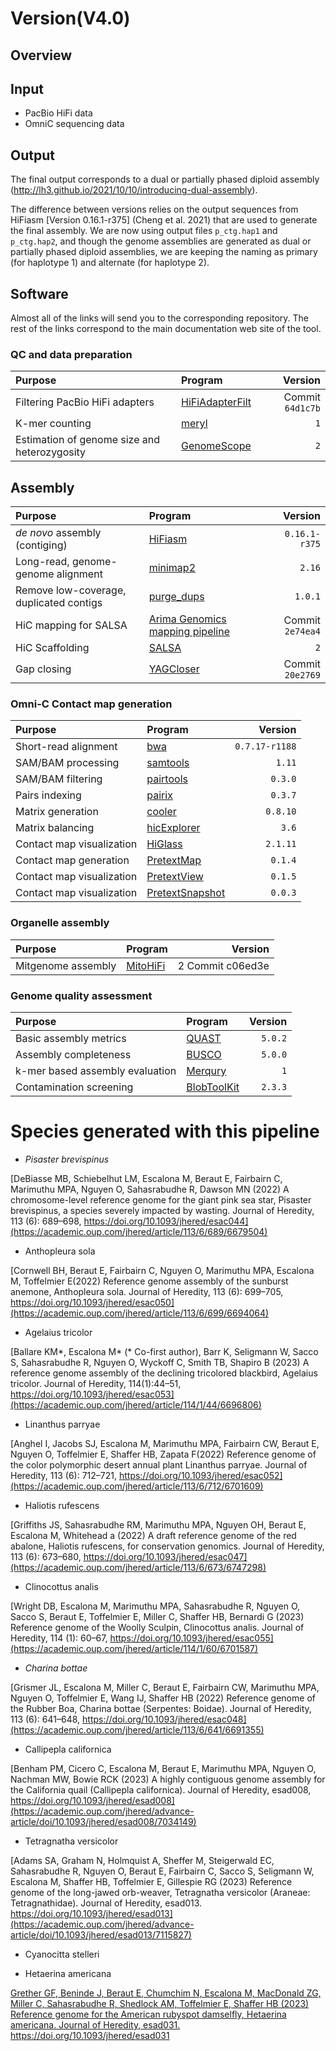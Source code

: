 # Version(V4.0)

## Overview

## Input
- PacBio HiFi data
- OmniC sequencing data

## Output

The final output corresponds to a dual or partially phased diploid assembly (http://lh3.github.io/2021/10/10/introducing-dual-assembly). 

The difference between versions relies on the output sequences from HiFiasm [Version 0.16.1-r375] (Cheng et al. 2021) that are used to generate the final assembly.
We are now using output files `p_ctg.hap1` and `p_ctg.hap2`, and though the genome assemblies are generated as dual or partially phased diploid assemblies, 
we are keeping the naming as primary (for haplotype 1) and alternate (for haplotype 2).


## Software

Almost all of the links will send you to the corresponding repository. 
The rest of the links correspond to the main documentation web site of the tool.

### QC and data preparation

| Purpose | Program | Version | 
|:-------|:---------|--------:|
| Filtering PacBio HiFi adapters |  [HiFiAdapterFilt](https://github.com/sheinasim/HiFiAdapterFilt) | Commit `64d1c7b` | 
| K-mer counting |  [meryl](https://github.com/marbl/meryl) | `1` | 
| Estimation of genome size and heterozygosity |  [GenomeScope](https://github.com/tbenavi1/genomescope2.0) | `2` |

## Assembly 

| Purpose | Program | Version | 
|:-------|:---------|--------:|
| *de novo* assembly (contiging) |  [HiFiasm](https://github.com/chhylp123/hifiasm) |   `0.16.1-r375` |
| Long-read, genome-genome alignment |  [minimap2](https://github.com/lh3/minimap2) |  `2.16` | 
| Remove low-coverage, duplicated contigs | [purge_dups](https://github.com/dfguan/purge_dups) | `1.0.1` |
| HiC mapping for SALSA |  [Arima Genomics mapping pipeline](https://github.com/ArimaGenomics/mapping_pipeline) |  Commit `2e74ea4` | 
| HiC Scaffolding | [SALSA](https://github.com/marbl/SALSA) | `2` | 
| Gap closing |  [YAGCloser](https://github.com/merlyescalona/yagcloser) | Commit `20e2769` | 

### Omni-C Contact map generation

| Purpose | Program | Version | 
|:-------|:---------|--------:|
| Short-read alignment  | [bwa](https://github.com/lh3/bwa) | `0.7.17-r1188` |
| SAM/BAM processing |  [samtools](https://github.com/samtools/samtools) |  `1.11` | 
| SAM/BAM filtering | [pairtools](https://github.com/open2c/pairtools) | `0.3.0` | 
| Pairs indexing | [pairix](https://github.com/4dn-dcic/pairix) | `0.3.7` | 
| Matrix generation | [cooler](https://github.com/open2c/cooler) | `0.8.10` | 
| Matrix balancing | [hicExplorer](https://github.com/deeptools/HiCExplorer) | `3.6` | 
| Contact map visualization | [HiGlass](http://higlass.io/) | `2.1.11` | 
| Contact map generation | [PretextMap](https://github.com/wtsi-hpag/PretextMap) | `0.1.4` | 
| Contact map visualization | [PretextView](https://github.com/wtsi-hpag/PretextView) | `0.1.5` | 
| Contact map visualization | [PretextSnapshot](https://github.com/wtsi-hpag/PretextSnapshot) | `0.0.3` | 

### Organelle assembly

| Purpose | Program | Version | 
|:-------|:---------|--------:|
| Mitgenome assembly | [MitoHiFi](https://github.com/marcelauliano/MitoHiFi) |  2 Commit c06ed3e  | 

### Genome quality assessment

| Purpose | Program | Version | 
|:-------|:---------|--------:|
| Basic assembly metrics | [QUAST](https://github.com/ablab/quast) | `5.0.2` | 
| Assembly completeness | [BUSCO](https://busco.ezlab.org/) | `5.0.0` |
| k-mer based assembly evaluation | [Merqury](https://github.com/marbl/merqury) |  `1` | 
| Contamination screening | [BlobToolKit](https://github.com/blobtoolkit/blobtools2) | `2.3.3` |


# Species generated with this pipeline

- *Pisaster brevispinus*  

[DeBiasse MB, Schiebelhut LM, Escalona M, Beraut E, Fairbairn C, Marimuthu MPA, Nguyen O, Sahasrabudhe R, Dawson MN (2022) A chromosome-level reference genome for the giant pink sea star, Pisaster brevispinus, a species severely impacted by wasting. Journal of Heredity, 113 (6): 689–698, https://doi.org/10.1093/jhered/esac044](https://academic.oup.com/jhered/article/113/6/689/6679504)

- Anthopleura sola

[Cornwell BH, Beraut E, Fairbairn C, Nguyen O, Marimuthu MPA, Escalona M, Toffelmier E(2022) Reference genome assembly of the sunburst anemone, Anthopleura sola. Journal of Heredity, 113 (6): 699–705, https://doi.org/10.1093/jhered/esac050](https://academic.oup.com/jhered/article/113/6/699/6694064)


- Agelaius tricolor

[Ballare KM*, Escalona M* (* Co-first author), Barr K, Seligmann W, Sacco S, Sahasrabudhe R, Nguyen O, Wyckoff C, Smith TB, Shapiro B (2023) A reference genome assembly of the declining tricolored blackbird, Agelaius tricolor. Journal of Heredity, 114(1):44–51, https://doi.org/10.1093/jhered/esac053](https://academic.oup.com/jhered/article/114/1/44/6696806)

- Linanthus parryae

[Anghel I, Jacobs SJ, Escalona M, Marimuthu MPA, Fairbairn CW, Beraut E, Nguyen O, Toffelmier E, Shaffer HB, Zapata F(2022) Reference genome of the color polymorphic desert annual plant Linanthus parryae. Journal of Heredity, 113 (6): 712–721, https://doi.org/10.1093/jhered/esac052](https://academic.oup.com/jhered/article/113/6/712/6701609)

- Haliotis rufescens

[Griffiths JS, Sahasrabudhe RM, Marimuthu MPA, Nguyen OH, Beraut E, Escalona M, Whitehead a (2022) A draft reference genome of the red abalone, Haliotis rufescens, for conservation genomics. Journal of Heredity, 113 (6): 673–680, https://doi.org/10.1093/jhered/esac047](https://academic.oup.com/jhered/article/113/6/673/6747298)

- Clinocottus analis

[Wright DB, Escalona M, Marimuthu MPA, Sahasrabudhe R, Nguyen O, Sacco S, Beraut E, Toffelmier E, Miller C, Shaffer HB, Bernardi G (2023) Reference genome of the Woolly Sculpin, Clinocottus analis. Journal of Heredity, 114 (1):  60–67, https://doi.org/10.1093/jhered/esac055](https://academic.oup.com/jhered/article/114/1/60/6701587)


- *Charina bottae*

[Grismer JL, Escalona M, Miller C, Beraut E, Fairbairn CW, Marimuthu MPA, Nguyen O, Toffelmier E, Wang IJ, Shaffer HB (2022) Reference genome of the Rubber Boa, Charina bottae (Serpentes: Boidae). Journal of Heredity, 113 (6): 641–648, https://doi.org/10.1093/jhered/esac048](https://academic.oup.com/jhered/article/113/6/641/6691355)

- Callipepla californica

[Benham PM, Cicero C, Escalona M, Beraut E, Marimuthu MPA, Nguyen O, Nachman MW, Bowie RCK (2023) A highly contiguous genome assembly for the California quail (Callipepla californica). Journal of Heredity, esad008, https://doi.org/10.1093/jhered/esad008](https://academic.oup.com/jhered/advance-article/doi/10.1093/jhered/esad008/7034149)

- Tetragnatha versicolor

[Adams SA, Graham N, Holmquist A, Sheffer M, Steigerwald EC, Sahasrabudhe R, Nguyen O, Beraut E, Fairbairn C, Sacco S, Seligmann W, Escalona M, Shaffer HB, Toffelmier E, Gillespie RG (2023) Reference genome of the long-jawed orb-weaver, Tetragnatha versicolor (Araneae: Tetragnathidae). Journal of Heredity, esad013. https://doi.org/10.1093/jhered/esad013](https://academic.oup.com/jhered/advance-article/doi/10.1093/jhered/esad013/7115827)

- Cyanocitta stelleri


- Hetaerina americana

[Grether GF, Beninde J, Beraut E, Chumchim N, Escalona M, MacDonald ZG, Miller C, Sahasrabudhe R, Shedlock AM, Toffelmier E, Shaffer HB (2023) Reference genome for the American rubyspot damselfly, Hetaerina americana. Journal of  Heredity, esad031. https://doi.org/10.1093/jhered/esad031 
](https://academic.oup.com/jhered/advance-article/doi/10.1093/jhered/esad031/7169151)

